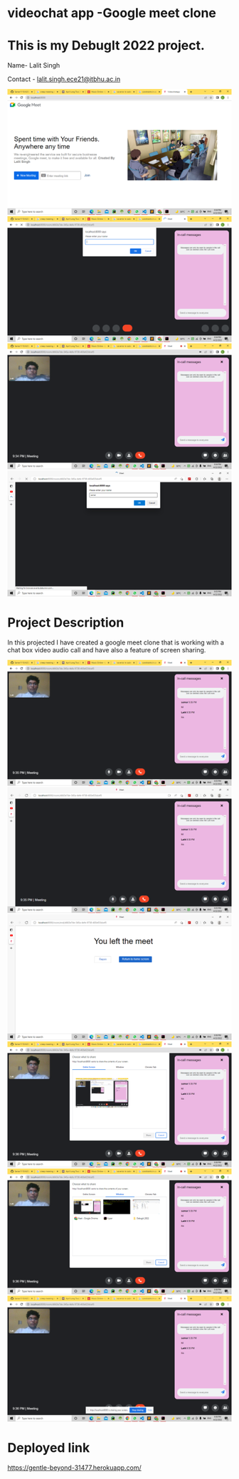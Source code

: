 # videochat app -Google meet clone


# This is my DebugIt 2022 project.

Name- Lalit Singh

Contact - lalit.singh.ece21@itbhu.ac.in


![alt text](https://github.com/9389lalit/vc-app/blob/master/image/1.png?raw=true)
![alt text](https://github.com/9389lalit/vc-app/blob/master/image/2.png?raw=true)
![alt text](https://github.com/9389lalit/vc-app/blob/master/image/3.png?raw=true)
![alt text](https://github.com/9389lalit/vc-app/blob/master/image/4.png?raw=true)

# Project Description

In this projected I have created a google meet clone that is working with a chat box video audio call and have also a feature of screen sharing.


![alt text](https://github.com/9389lalit/vc-app/blob/master/image/5.png?raw=true)
![alt text](https://github.com/9389lalit/vc-app/blob/master/image/6.png?raw=true)
![alt text](https://github.com/9389lalit/vc-app/blob/master/image/7.png?raw=true)
![alt text](https://github.com/9389lalit/vc-app/blob/master/image/8.png?raw=true)
![alt text](https://github.com/9389lalit/vc-app/blob/master/image/9.png?raw=true)
![alt text](https://github.com/9389lalit/vc-app/blob/master/image/10.png?raw=true)


# Deployed link

https://gentle-beyond-31477.herokuapp.com/

